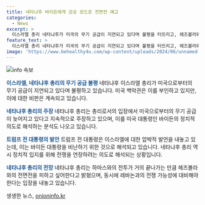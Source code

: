 ```yaml
---
title: 네타냐후 바이든에게 강공 모드로 전면전 예고
categories:
  - News
excerpt: >
  이스라엘 총리 네타냐후가 미국의 무기 공급이 지연되고 있다며 불평을 터뜨리고, 헤즈볼라와의 전쟁에 대비하고 있다. 백악관은 이를 부인하며 혼란스러운 반응을 보이고 있으며, 네타냐후의 이러한 행동이 미 대선에서의 트럼프 지원과 관련이 있다는 분석이 나오고 있다. 이에 대비해 네타냐후는 전쟁을 연장해 자신의 정치적 입지를 위해 노력하고 있으며, 헤즈볼라와의 전면전에 대비하고 있다고 밝혀졌다.
feature_text: >
  이스라엘 총리 네타냐후가 미국의 무기 공급이 지연되고 있다며 불평을 터뜨리고, 헤즈볼라와의 전쟁에 대비하고 있다. 백악관은 이를 부인하며 혼란스러운 반응을 보이고 있으며, 네타냐후의 이러한 행동이 미 대선에서의 트럼프 지원과 관련이 있다는 분석이 나오고 있다. 이에 대비해 네타냐후는 전쟁을 연장해 자신의 정치적 입지를 위해 노력하고 있으며, 헤즈볼라와의 전면전에 대비하고 있다고 밝혀졌다.
image: 'https://www.behealthy4u.com/wp-content/uploads/2024/06/unnamed-file.png'
---
```


<p><img src="https://www.behealthy4u.com/wp-content/uploads/2024/06/unnamed-file.png" alt="info 속보" /></p>

<p><b><span style="color: #1a5490;">이스라엘, 네타냐후 총리의 무기 공급 불평</span></b>
네타냐후 이스라엘 총리가 미국으로부터의 무기 공급이 지연되고 있다며 불평하고 있습니다. 미국 백악관은 이를 부인하고 있지만, 이에 대한 비판은 계속되고 있습니다.</p>

<p><b><span style="color: #1a5490;">네타냐후 총리의 주장</span></b>
네타냐후 총리는 총리로서의 입장에서 미국으로부터의 무기 공급이 늦어지고 있다고 지속적으로 주장하고 있으며, 이를 미국 대통령인 바이든의 정치적 의도로 해석하는 분석도 나오고 있습니다.</p>

<p><b><span style="color: #1a5490;">트럼프 전 대통령의 발언</span></b>
트럼프 전 대통령은 이스라엘에 대한 압박적 발언을 내놓고 있는데, 이는 바이든 대통령을 비난하기 위한 것으로 해석되고 있습니다. 네타냐후 총리 역시 정치적 입지를 위해 전쟁을 연장하려는 의도로 해석되는 상황입니다.</p>

<p><b><span style="color: #1a5490;">네타냐후 총리의 전망</span></b>
네타냐후 총리는 하마스와의 전투가 거의 끝나가는 만큼 헤즈볼라와의 전면전을 피하고 싶어한다고 밝혔으며, 동시에 레바논과의 전쟁 가능성에 대비해야 한다는 입장을 내놓고 있습니다.</p>
생생한 뉴스, <a href="https://onioninfo.kr" rel="dofollow">onioninfo.kr</a>


